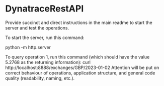 # DynatraceRestAPI

Provide succinct and direct instructions in the main readme to start the server and test the operations.

To start the server, run this command:

python -m http.server

To query operation 1, run this command (which should have the value 5.2768 as the returning information):
curl http://localhost:8888/exchanges/GBP/2023-01-02
Attention will be put on correct behaviour of operations, application structure, and general code quality (readability, naming, etc.).
